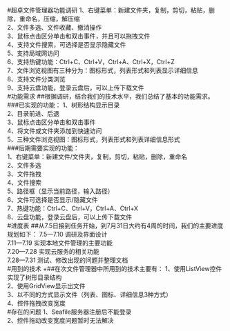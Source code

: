 #超卓文件管理器功能调研 
1、右键菜单：新建文件夹，复制，剪切，粘贴，删除，重命名，压缩，解压缩<br>
2、文件多选、文件收藏、撤消操作<br>
3、鼠标点击区分单击和双击事件，并且可以拖拽文件<br>
4、支持文件搜索，可选择是否显示隐藏文件<br>
5、支持局域网访问<br>
6、支持热键功能：Ctrl+C、Ctrl+V，Ctrl+A、Ctrl+X，Ctrl+Z<br>
7、文件浏览视图有三种分为：图标形式，列表形式和列表显示详细信息<br>
8、支持文件分类浏览<br>
9、支持云盘功能，登录云盘后，可以上传下载文件<br>
#功能需求 
##根据调研，结合我们的技术水平，我们总结了基本的功能需求。 
###已实现的功能： 
1、树形结构显示目录<br>
2、目录前进、后退<br>
3、鼠标点击区分单击和双击事件<br>
4、将文件或文件夹添加到快速访问<br>
5、三种文件浏览视图：图标形式，列表形式和列表详细信息形式<br>
###后期需要实现的功能： <br>
1、右键菜单：新建文件/文件夹，复制，剪切，粘贴，删除，重命名<br>
2、文件多选<br>
3、文件拖拽<br>
4、文件搜索<br>
5、路径框（显示当前路径，输入路径）<br>
6、文件可选择是否显示/隐藏文件<br>
7、热键功能：Ctrl+C、Ctrl+V，Ctrl+A、Ctrl+X<br>
8、云盘功能，登录云盘后，可以上传下载文件<br>
#进度表 
##从7.5日接到任务开始，到7月31日大约有4周的时间，我们的主要进度规划如下： 
7.5—7.10 调研及界面设计<br>
7.11—7.19 实现本地文件管理的主要功能<br>
7.20—7.28 实现云服务的相关功能<br>
7.28—7.31 测试、修改出现的问题并整理文档<br>
#用到的技术 +##在次文件管理器中所用到的技术主要有： 
1、使用ListView控件实现了树形目录结构<br>
2、使用GridView显示出文件<br>
3、以不同的方式显示文件（列表、图标、详细信息3种方式）<br>
4、控件拖拽改变宽度<br>
#存在的问题 
1、Seafile服务器注册后不能登录<br>
2、控件拖动改变宽度问题暂时无法解决<br>
